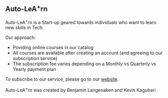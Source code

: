 ## Auto-LeA<sup>+</sup>rn
Auto-LeA<sup>+</sup>rn is a Start-up geared towards individuals who want to learn new skills in Tech.  

Our approach:  

* Poviding online courses in our catalog
* All courses are available after creating an account (and agreeing to our subscription service)
* The subscription fee varies depending on a Monthly vs Quarterly vs Yearly payment plan  

To subscribe to our service, please go to our [website](https://wonderful-mayer-cbcbf0.netlify.app).  

Auto-LeA<sup>+</sup>rn was created by Benjamin Langenaken and Kevin Kagubari</pre>